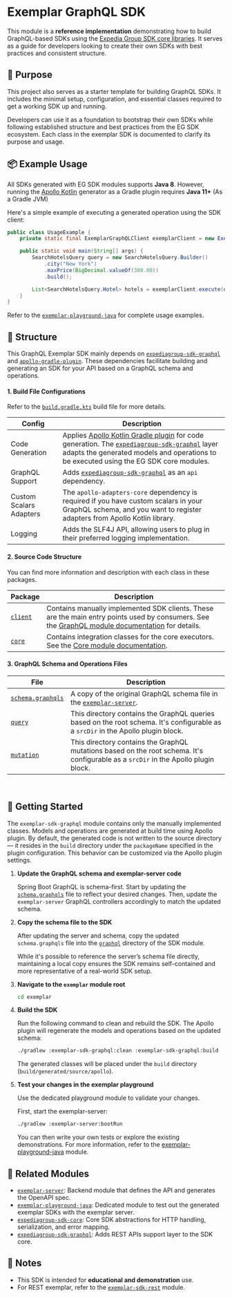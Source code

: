 # Exemplar GraphQL SDK

This module is a **reference implementation** demonstrating how to build GraphQL-based SDKs using the [Expedia Group SDK core libraries](https://github.com/ExpediaGroup/expediagroup-java-sdk). It serves as a guide for developers looking to create their own SDKs with best practices and consistent structure.

## 🎯 Purpose
This project also serves as a starter template for building GraphQL SDKs. It includes the minimal setup, configuration, and essential classes required to get a working SDK up and running.

Developers can use it as a foundation to bootstrap their own SDKs while following established structure and best practices from the EG SDK ecosystem. Each class in the exemplar SDK is documented to clarify its purpose and usage.

## 📦 Example Usage
All SDKs generated with EG SDK modules supports **Java 8**. However, running the [Apollo Kotlin](https://www.apollographql.com/docs/kotlin#getting-started) generator as a Gradle plugin requires **Java 11+** (As a Gradle JVM)

Here's a simple example of executing a generated operation using the SDK client:

```java
public class UsageExample {
    private static final ExemplarGraphQLClient exemplarClient = new ExemplarGraphQLClient();

    public static void main(String[] args) {
        SearchHotelsQuery query = new SearchHotelsQuery.Builder()
            .city("New York")
            .maxPrice(BigDecimal.valueOf(300.00))
            .build();

        List<SearchHotelsQuery.Hotel> hotels = exemplarClient.execute(query).getData().getHotels();
    }
}
```

Refer to the [`exemplar-playground-java`](../exemplar-playground-java) for complete usage examples. 

## 🧱 Structure

This GraphQL Exemplar SDK mainly depends on [`expediagroup-sdk-graphql`](../../expediagroup-sdk-graphql) and [`apollo-gradle-plugin`](https://github.com/apollographql/apollo-kotlin/tree/main/libraries/apollo-gradle-plugin). These dependencies facilitate building and generating an SDK for your API based on a GraphQL schema and operations.

#### 1. Build File Configurations

Refer to the [`build.gradle.kts`](./build.gradle.kts) build file for more details.

| Config                  | Description                                                                                                                                                                                                                                                                                                        |
|-------------------------|--------------------------------------------------------------------------------------------------------------------------------------------------------------------------------------------------------------------------------------------------------------------------------------------------------------------|
| Code Generation         | Applies [Apollo Kotlin Gradle plugin](https://github.com/apollographql/apollo-kotlin/tree/main/libraries/apollo-gradle-plugin) for code generation. The [`expediagroup-sdk-graphql`](../../expediagroup-sdk-graphql) layer adapts the generated models and operations to be executed using the EG SDK core modules. |
| GraphQL Support         | Adds [`expediagroup-sdk-graphql`](../../expediagroup-sdk-graphql) as an `api` dependency.                                                                                                                                                                                                                          |
| Custom Scalars Adapters | The `apollo-adapters-core` dependency is required if you have custom scalars in your GraphQL schema, and you want to register adapters from Apollo Kotlin library.                                                                                                                                                 |
| Logging                 | Adds the SLF4J API, allowing users to plug in their preferred logging implementation.                                                                                                                                                                                                                              |


#### 2. Source Code Structure
You can find more information and description with each class in these packages.

| Package                                                                    | Description                                                                                                                                                                                 |
|----------------------------------------------------------------------------|---------------------------------------------------------------------------------------------------------------------------------------------------------------------------------------------|
| [`client`](./src/main/kotlin/com/expediagroup/sdk/exemplar/graphql/client) | Contains manually implemented SDK clients. These are the main entry points used by consumers. See the [GraphQL module documentation](../../expediagroup-sdk-graphql/README.md) for details. |
| [`core`](./src/main/kotlin/com/expediagroup/sdk/exemplar/graphql/core)     | Contains integration classes for the core executors. See the [Core module documentation](../../expediagroup-sdk-core/README.md).                                                            |

#### 3. GraphQL Schema and Operations Files

| File                                                    | Description                                                                                                                      |
|---------------------------------------------------------|----------------------------------------------------------------------------------------------------------------------------------|
| [`schema.graphqls`](./src/main/graphql/schema.graphqls) | A copy of the original GraphQL schema file in the [`exemplar-server`](../exemplar-server).                         |
| [`query`](./src/main/graphql/query)                     | This directory contains the GraphQL queries based on the root schema. It's configurable as a `srcDir` in the Apollo plugin block.   |
| [`mutation`](./src/main/graphql/mutation)               | This directory contains the GraphQL mutations based on the root schema. It's configurable as a `srcDir` in the Apollo plugin block. |

<br />


## 🚀 Getting Started

The `exemplar-sdk-graphql` module contains only the manually implemented classes. Models and operations are generated at build time using Apollo plugin. By default, the generated code is not written to the source directory — it resides in the `build` directory under the `packageName` specified in the plugin configuration. This behavior can be customized via the Apollo plugin settings.

1. **Update the GraphQL schema and exemplar-server code**

   Spring Boot GraphQL is schema-first. Start by updating the [`schema.graphqls`](../exemplar-server/src/main/resources/graphql/schema.graphqls) file to reflect your desired changes. Then,         update the `exemplar-server` GraphQL controllers accordingly to match the updated schema.

3. **Copy the schema file to the SDK**

   After updating the server and schema, copy the updated `schema.graphqls` file into the [`graphql`](./src/main/graphql) directory of the SDK module.

   While it's possible to reference the server’s schema file directly, maintaining a local copy ensures the SDK remains self-contained and more representative of a real-world SDK setup.

5. **Navigate to the `exemplar` module root**

   ```bash
   cd exemplar
   ```
   
6. **Build the SDK**

   Run the following command to clean and rebuild the SDK. The Apollo plugin will regenerate the models and operations based on the updated schema:
   
   ```bash
   ./gradlew :exemplar-sdk-graphql:clean :exemplar-sdk-graphql:build
   ```

   The generated classes will be placed under the `build` directory (`build/generated/source/apollo`).

7. **Test your changes in the exemplar playground**

    Use the dedicated playground module to validate your changes.

    First, start the exemplar-server:

   ```bash
   ./gradlew :exemplar-server:bootRun
   ```

   You can then write your own tests or explore the existing demonstrations. For more information, refer to the [exemplar-playground-java](../exemplar-playground-java) module.
   
## 🔗 Related Modules

* [`exemplar-server`](../exemplar-server): Backend module that defines the API and generates the OpenAPI spec.
* [`exemplar-playground-java`](../exemplar-playground-java): Dedicated module to test out the generated exemplar SDKs with the exemplar server.
* [`expediagroup-sdk-core`](../../expediagroup-sdk-core): Core SDK abstractions for HTTP handling, serialization, and error mapping.
* [`expediagroup-sdk-graphql`](../../expediagroup-sdk-graphql): Adds REST APIs support layer to the SDK core.


## 📝 Notes

* This SDK is intended for **educational and demonstration** use.
* For REST exemplar, refer to the [`exemplar-sdk-rest`](../exemplar-sdk-rest) module.
